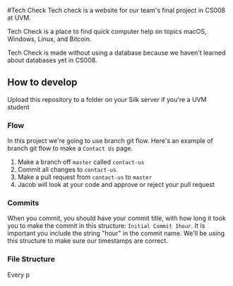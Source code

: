 #Tech Check
Tech check is a website for our team's final project in CS008 at UVM.  

Tech Check is a place to find quick computer help on topics macOS, Windows, Linux, and Bitcoin.  

Tech Check is made without using a database because we haven't learned about databases yet in CS008.

## How to develop
Upload this repository to a folder on your Silk server if you're a UVM student

### Flow
In this project we're going to use branch git flow. Here's an example of branch git flow to make a `Contact Us` page.

 1. Make a branch off `master` called `contact-us`
 2. Commit all changes to `contact-us`
 3. Make a pull request from `contact-us` to `master`
 4. Jacob will look at your code and approve or reject your pull request

### Commits
When you commit, you should have your commit title, with how long it took you to make the commit in this structure: `Initial Commit 1hour`.  It is important you include the string "hour" in the commit name. We'll be using this structure to make sure our timestamps are correct.

### File Structure
Every p
